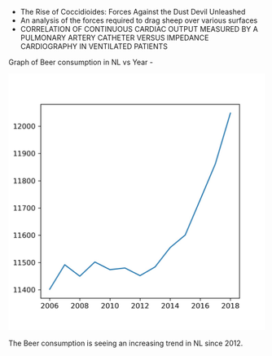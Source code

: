 
* The Rise of Coccidioides: Forces Against the Dust Devil Unleashed
* An analysis of the forces required to drag sheep over various surfaces
* CORRELATION OF CONTINUOUS CARDIAC OUTPUT MEASURED BY A PULMONARY ARTERY CATHETER VERSUS IMPEDANCE CARDIOGRAPHY IN VENTILATED PATIENTS


Graph of Beer consumption in NL vs Year - 

![Plot](NL_Beer.jpg)


The Beer consumption is seeing an increasing trend in NL since 2012.




